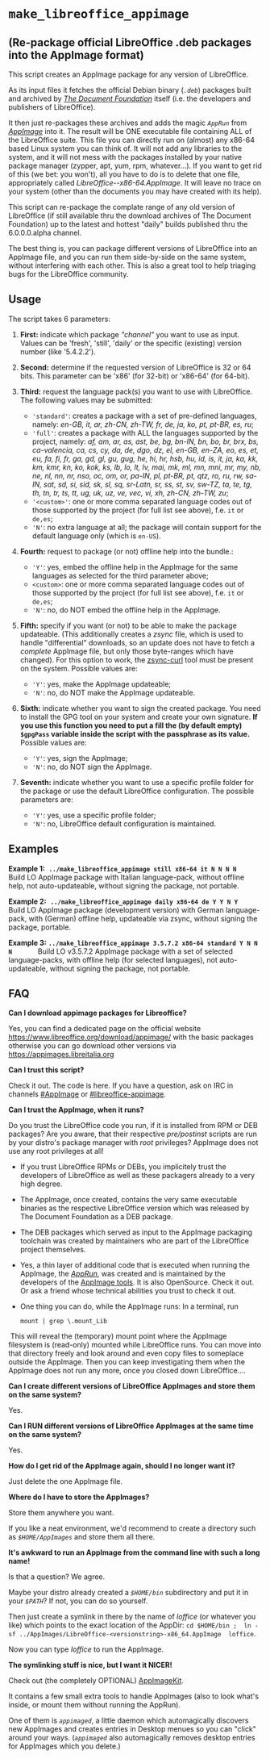 # `make_libreoffice_appimage`
## (Re-package official LibreOffice .deb packages into the AppImage format)

This script creates an AppImage package for any version of LibreOffice.

As its input files it fetches the official Debian binary (*`.deb`*) packages built and archived by *[The Document Foundation](https://www.documentfoundation.org/)* itself (i.e. the developers and publishers of LibreOffice).

It then just re-packages these archives and adds the magic *`AppRun`* from *[AppImage](https://github.com/AppImage)* into it. The result will be ONE executable file containing ALL of the LibreOffice suite. This file you can directly run on (almost) any x86-64 based Linux system you can think of. It will not add any libraries to the system, and it will not mess with the packages installed by your native package manager (zypper, apt, yum, rpm, whatever...). If you want to get rid of this (we bet: you won't), all you have to do is to delete that one file, appropriately called *LibreOffice-<versionstring>-x86-64.AppImage*. It will leave no trace on your system (other than the documents you may have created with its help).

This script can re-package the complate range of any old version of LibreOffice (if still available thru the download archives of The Document Foundation) up to the latest and hottest "daily" builds published thru the 6.0.0.0.alpha channel.

The best thing is, you can package different versions of LibreOffice into an AppImage file, and you can run them side-by-side on the same system, without interfering with each other. This is also a great tool to help triaging bugs for the LibreOffice community.

## Usage

The script takes 6 parameters:

1. **First:**  indicate which package *"channel"* you want to use as input.
   Values can be 'fresh', 'still', 'daily' or the specific (existing) version number (like '5.4.2.2').

2. **Second:** determine if the requested version of LibreOffice is 32 or 64 bits.
   This parameter can be 'x86' (for 32-bit) or 'x86-64' (for 64-bit).

3. **Third:** request the language pack(s) you want to use with LibreOffice. The following values may be submitted:
   - `'standard'`: creates a package with a set of pre-defined languages, namely: *en-GB, it, ar, zh-CN, zh-TW, fr, de, ja, ko, pt, pt-BR, es, ru*;
   - `'full'`:  creates a package with ALL the languages supported by the project, namely: *af, am, ar, as, ast, be, bg, bn-IN, bn, bo, br, brx, bs, ca-valencia, ca, cs, cy, da, de, dgo, dz, el, en-GB, en-ZA, eo, es, et, eu, fa, fi, fr, ga, gd, gl, gu, gug, he, hi, hr, hsb, hu, id, is, it, ja, ka, kk, km, kmr, kn, ko, kok, ks, lb, lo, lt, lv, mai, mk, ml, mn, mni, mr, my, nb, ne, nl, nn, nr, nso, oc, om, or, pa-IN, pl, pt-BR, pt, qtz, ro, ru, rw, sa-IN, sat, sd, si, sid, sk, sl, sq, sr-Latn, sr, ss, st, sv, sw-TZ, ta, te, tg, th, tn, tr, ts, tt, ug, uk, uz, ve, vec, vi, xh, zh-CN, zh-TW, zu*;
   - `'<custom>'`:  one or more comma separated language codes out of those supported by the project (for full list see above), f.e. `it` or `de,es`;
   - `'N'`:  no extra language at all; the package will contain support for the default language only (which is `en-US`).

4. **Fourth:** request to package (or not) offline help into the bundle.:
   - `'Y'`:  yes, embed the offline help in the AppImage for the same languages as selected for the third parameter above;
   - `<custom>`:  one or more comma separated language codes out of those supported by the project (for full list see above), f.e. `it` or `de,es`;
   - `'N'`:  no, do NOT embed the offline help in the AppImage.

5. **Fifth:**  specify if you want (or not) to be able to make the package updateable. (This additionally creates a *zsync* file, which is used to handle "differential" downloads, so an update does not have to fetch a *complete* AppImage file, but only those byte-ranges which have changed). For this option to work, the [zsync-curl](https://github.com/AppImage/zsync-curl) tool must be present on the system. Possible values are:
   - `'Y'`:  yes, make the AppImage updateable;
   - `'N'`:  no, do NOT make the AppImage updateable.

6. **Sixth:** indicate whether you want to sign the created package. You need to install the GPG tool on your system and create your own signature. **If you use this function you need to put a fill the (by default empty) `$gpgPass` variable inside the script with the passphrase as its value.** Possible values are:
   - `'Y'`:  yes, sign the AppImage;
   - `'N'`:  no, do NOT sign the AppImage.

7. **Seventh:** indicate whether you want to use a specific profile folder for the package or use the default LibreOffice configuration.
The possible parameters are:
   - `'Y'`:  yes, use a specific profile folder;
   - `'N'`:  no, LibreOffice default configuration is maintained.


## Examples

**Example 1:**  **`../make_libreoffice_appimage still x86-64 it N N N N`**
             Build LO AppImage package with Italian language-pack, without offline help, not auto-updateable, without signing the package, not portable.

**Example 2:**  **`../make_libreoffice_appimage daily x86-64 de Y Y N Y`**
             Build LO AppImage package (development version) with German language-pack, with (German) offline help, updateable via zsync, without signing the package, portable.

**Example 3:**  **`../make_libreoffice_appimage 3.5.7.2 x86-64 standard Y N N N`**
             Build LO v3.5.7.2 AppImage package with a set of selected language-packs, with offline help (for selected languages), not auto-updateable, without signing the package, not portable.

## FAQ

**Can I download appimage packages for Libreoffice?**

Yes, you can find a dedicated page on the official website https://www.libreoffice.org/download/appimage/ with the basic packages otherwise you can go download other versions via https://appimages.libreitalia.org

**Can I trust this script?**

Check it out. The code is here. If you have a question, ask on IRC in channels [#AppImage](https://webchat.freenode.net/?channels=appimage) or [#libreoffice-appimage](https://webchat.freenode.net/?channels=libreoffice-appimage).

**Can I trust the AppImage, when it runs?**

Do you trust the LibreOffice code you run, if it is installed from RPM or DEB packages? Are you aware, that their respective *pre/postinst* scripts are run by your distro's package manager with *root* privileges? AppImage does not use any root privileges at all!

* If you trust LibreOffice RPMs or DEBs, you implicitely trust the developers of LibreOffice as well as these packagers already to a very high degree.

* The AppImage, once created, contains the very same executable binaries as the respective LibreOffice version which was released by The Document Foundation as a DEB package.

* The DEB packages which served as input to the AppImage packaging toolchain was created by maintainers who are part of the LibreOffice project themselves.

* Yes, a thin layer of additional code that is executed when running the AppImage, the *[AppRun](https://github.com/AppImage/AppImageSpec/blob/master/draft.md#the-apprun-file)*, was created and is maintained by the developers of the [AppImage tools](https://github.com/AppImage). It is also OpenSource. Check it out. Or ask a friend whose technical abilities you trust to check it out.

* One thing you can do, while the AppImage runs:
  In a terminal, run

      mount | grep \.mount_Lib

  This will reveal the (temporary) mount point where the AppImage filesystem is (read-only) mounted while LibreOffice runs. You can move into that directory freely and look around and even copy files to someplace outside the AppImage. Then you can keep investigating them when the AppImage does not run any more, once you closed down LibreOffice....

**Can I create different versions of LibreOffice AppImages and store them on the same system?**

Yes.

**Can I RUN different versions of LibreOffice AppImages at the same time on the same system?**

Yes.

**How do I get rid of the AppImage again, should I no longer want it?**

Just delete the one AppImage file.

**Where do I have to store the AppImages?**

Store them anywhere you want.

If you like a neat environment, we'd recommend to create a directory such as *`$HOME/AppImages`* and store them all there.

**It's awkward to run an AppImage from the command line with such a long name!**

Is that a question? We agree.

Maybe your distro already created a *`$HOME/bin`* subdirectory and put it in your *`$PATH`*? If not, you can do so yourself.

Then just create a symlink in there by the name of *loffice* (or whatever you like) which points to the exact location of the AppDir: `cd $HOME/bin ;  ln -sf ../AppImages/LibreOffice-<versionstring>-x86_64.AppImage  loffice`.

Now you can type *loffice* to run the AppImage.

**The symlinking stuff is nice, but I want it NICER!**

Check out (the completely OPTIONAL) [AppImageKit](https://github.com/AppImage/AppImageKit).

It contains a few small extra tools to handle AppImages (also to look what's inside, or mount them without running the AppRun).

One of them is *`appimaged`*, a little daemon which automagically discovers new AppImages and creates entries in Desktop menues so you can "click" around your ways. (*`appimaged`* also automagically removes desktop entries for AppImages which you delete.)
